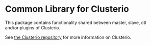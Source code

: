 # Common Library for Clusterio

This package contains functionality shared between master, slave, ctl and/or plugins of Clusterio.

See [the Clusterio repository](https://github.com/clusterio/factorioClusterio) for more information on Clusterio.
